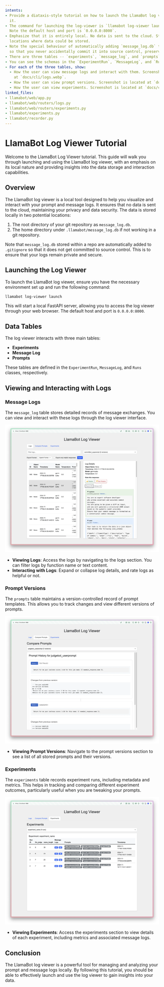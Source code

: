 ```yaml
---
intents:
- Provide a diataxis-style tutorial on how to launch the LlamaBot log viewer and use
  it.
- The command for launching the log-viewer is `llamabot log-viewer launch`.
  Note the default host and port is `0.0.0.0:8000`.
- Emphasize that it is entirely local. No data is sent to the cloud. State the two
  locations where data could be stored.
- Note the special behaviour of automatically adding `message_log.db` to `.gitignore`
  so that you never accidentally commit it into source control, preserving privacy.
- There are three tables -- `experiments`, `message_log`, and `prompts`.
- You can see the schemas in the `ExperimentRun`, `MessageLog`, and `Runs` classes.
- For each of the three tables, show:
  - How the user can view message logs and interact with them. Screenshot is located
    at `docs/cli/logs.webp`.
  - How the user can view prompt versions. Screenshot is located at `docs/cli/prompt-versions.webp`.
  - How the user can view experiments. Screenshot is located at `docs/cli/experiments.webp`.
linked_files:
- llamabot/web/app.py
- llamabot/web/routers/logs.py
- llamabot/web/routers/experiments.py
- llamabot/experiments.py
- llamabot/recorder.py
---
```


# LlamaBot Log Viewer Tutorial

Welcome to the LlamaBot Log Viewer tutorial.
This guide will walk you through launching and using the LlamaBot log viewer,
with an emphasis on its local nature
and providing insights into the data storage and interaction capabilities.

## Overview

The LlamaBot log viewer is a local tool
designed to help you visualize and interact with your prompt and message logs.
It ensures that no data is sent to the cloud,
maintaining your privacy and data security.
The data is stored locally in two potential locations:

1. The root directory of your git repository as `message_log.db`.
2. The home directory under `.llamabot/message_log.db` if not working in a git repository.

Note that `message_log.db` stored within a repo are automatically added to `.gitignore`
so that it does not get committed to source control.
This is to ensure that your logs remain private and secure.

## Launching the Log Viewer

To launch the LlamaBot log viewer, ensure you have the necessary environment set up and run the following command:

```bash
llamabot log-viewer launch
```

This will start a local FastAPI server,
allowing you to access the log viewer through your web browser.
The default host and port is `0.0.0.0:8000`.

## Data Tables

The log viewer interacts with three main tables:

- **Experiments**
- **Message Log**
- **Prompts**

These tables are defined in the `ExperimentRun`, `MessageLog`, and `Runs` classes, respectively.

## Viewing and Interacting with Logs

### Message Logs

The `message_log` table stores detailed records of message exchanges. You can view and interact with these logs through the log viewer interface.

![Message Logs](./log-viewer/logs.webp)

- **Viewing Logs**: Access the logs by navigating to the logs section. You can filter logs by function name or text content.
- **Interacting with Logs**: Expand or collapse log details, and rate logs as helpful or not.

### Prompt Versions

The `prompts` table maintains a version-controlled record of prompt templates. This allows you to track changes and view different versions of prompts.

![Prompt Versions](./log-viewer/prompt-versions.webp)

- **Viewing Prompt Versions**: Navigate to the prompt versions section to see a list of all stored prompts and their versions.

### Experiments

The `experiments` table records experiment runs, including metadata and metrics. This helps in tracking and comparing different experiment outcomes, particularly useful when you are tweaking your prompts.

![Experiments](./log-viewer/experiments.webp)

- **Viewing Experiments**: Access the experiments section to view details of each experiment, including metrics and associated message logs.

## Conclusion

The LlamaBot log viewer is a powerful tool
for managing and analyzing your prompt and message logs locally.
By following this tutorial,
you should be able to effectively launch
and use the log viewer to gain insights into your data.
